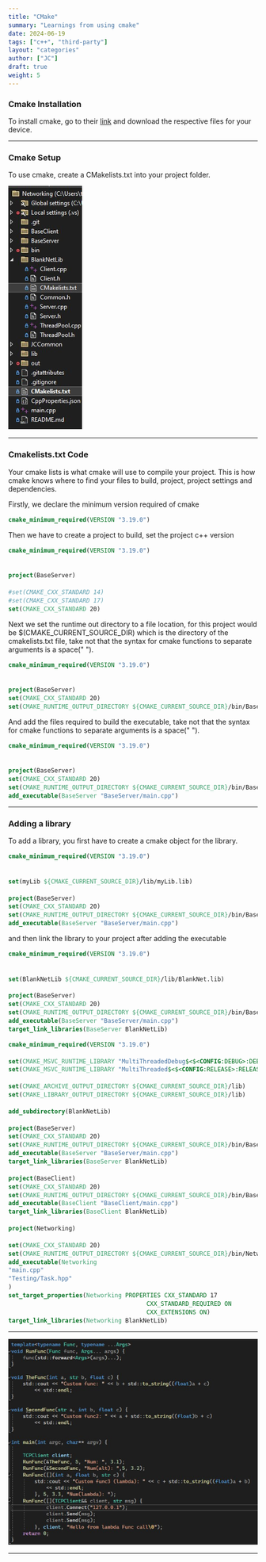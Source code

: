 ```yaml
---
title: "CMake"
summary: "Learnings from using cmake"
date: 2024-06-19
tags: ["c++", "third-party"]
layout: "categories"
author: ["JC"]
draft: true
weight: 5
---
```



### Cmake Installation

To install cmake, go to their [link](https://cmake.org/download/) and download the respective files for your device.

---

### Cmake Setup

To use cmake, create a CMakelists.txt into your project folder.

![](images/directory.jpg)

<!-- >Add image of directory for cmakelist.txt here</!-->

---

### Cmakelists.txt Code

Your cmake lists is what cmake will use to compile your project. This is how cmake knows where to find your files to build, project, project settings and dependencies.


Firstly, we declare the minimum version required of cmake

```cmake {linenos=true}
cmake_minimum_required(VERSION "3.19.0")
```

Then we have to create a project to build, set the project c++ version

```cmake {linenos=true}
cmake_minimum_required(VERSION "3.19.0")


project(BaseServer)

#set(CMAKE_CXX_STANDARD 14)
#set(CMAKE_CXX_STANDARD 17)
set(CMAKE_CXX_STANDARD 20)
```

Next we set the runtime out directory to a file location, for this project would be $(CMAKE_CURRENT_SOURCE_DIR) which is the directory of the cmakelists.txt file, take not that the syntax for cmake functions to separate arguments is a space(" ").

```cmake {linenos=true}
cmake_minimum_required(VERSION "3.19.0")


project(BaseServer)
set(CMAKE_CXX_STANDARD 20)
set(CMAKE_RUNTIME_OUTPUT_DIRECTORY ${CMAKE_CURRENT_SOURCE_DIR}/bin/BaseServer)
```

And add the files required to build the executable, take not that the syntax for cmake functions to separate arguments is a space(" ").
```cmake {linenos=true}
cmake_minimum_required(VERSION "3.19.0")


project(BaseServer)
set(CMAKE_CXX_STANDARD 20)
set(CMAKE_RUNTIME_OUTPUT_DIRECTORY ${CMAKE_CURRENT_SOURCE_DIR}/bin/BaseServer)
add_executable(BaseServer "BaseServer/main.cpp")
```

---

### Adding a library
To add a library, you first have to create a cmake object for the library.

```cmake {lineos=true}
cmake_minimum_required(VERSION "3.19.0")


set(myLib ${CMAKE_CURRENT_SOURCE_DIR}/lib/myLib.lib)

project(BaseServer)
set(CMAKE_CXX_STANDARD 20)
set(CMAKE_RUNTIME_OUTPUT_DIRECTORY ${CMAKE_CURRENT_SOURCE_DIR}/bin/BaseServer)
add_executable(BaseServer "BaseServer/main.cpp")
```

and then link the library to your project after adding the executable
```cmake {lineos=true}
cmake_minimum_required(VERSION "3.19.0")


set(BlankNetLib ${CMAKE_CURRENT_SOURCE_DIR}/lib/BlankNet.lib)

project(BaseServer)
set(CMAKE_CXX_STANDARD 20)
set(CMAKE_RUNTIME_OUTPUT_DIRECTORY ${CMAKE_CURRENT_SOURCE_DIR}/bin/BaseServer)
add_executable(BaseServer "BaseServer/main.cpp")
target_link_libraries(BaseServer BlankNetLib)
```


```cmake {linenos=true}
cmake_minimum_required(VERSION "3.19.0")

set(CMAKE_MSVC_RUNTIME_LIBRARY "MultiThreadedDebug$<$<CONFIG:DEBUG>:DEBUG>")
set(CMAKE_MSVC_RUNTIME_LIBRARY "MultiThreaded$<$<CONFIG:RELEASE>:RELEASE>")

set(CMAKE_ARCHIVE_OUTPUT_DIRECTORY ${CMAKE_CURRENT_SOURCE_DIR}/lib)
set(CMAKE_LIBRARY_OUTPUT_DIRECTORY ${CMAKE_CURRENT_SOURCE_DIR}/lib)

add_subdirectory(BlankNetLib)

project(BaseServer)
set(CMAKE_CXX_STANDARD 20)
set(CMAKE_RUNTIME_OUTPUT_DIRECTORY ${CMAKE_CURRENT_SOURCE_DIR}/bin/BaseServer)
add_executable(BaseServer "BaseServer/main.cpp")
target_link_libraries(BaseServer BlankNetLib)

project(BaseClient)
set(CMAKE_CXX_STANDARD 20)
set(CMAKE_RUNTIME_OUTPUT_DIRECTORY ${CMAKE_CURRENT_SOURCE_DIR}/bin/BaseClient)
add_executable(BaseClient "BaseClient/main.cpp")
target_link_libraries(BaseClient BlankNetLib)

project(Networking)

set(CMAKE_CXX_STANDARD 20)
set(CMAKE_RUNTIME_OUTPUT_DIRECTORY ${CMAKE_CURRENT_SOURCE_DIR}/bin/Networking)
add_executable(Networking 
"main.cpp" 
"Testing/Task.hpp"
)
set_target_properties(Networking PROPERTIES CXX_STANDARD 17
                                       CXX_STANDARD_REQUIRED ON
                                       CXX_EXTENSIONS ON)
target_link_libraries(Networking BlankNetLib)
```

---

![regular](images/imgtest.jpg)

---







